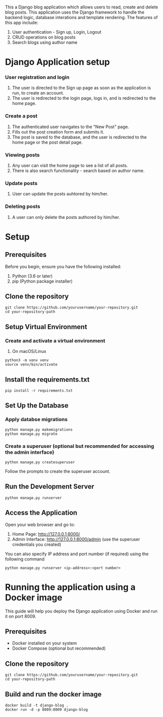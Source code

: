 This a Django blog application which allows users to read, create and delete blog posts. This application uses the Django framework to handle the backend logic, database interations and template rendering. 
The features of this app include:
1. User authentication - Sign up, Login, Logout
2. CRUD operations on blog posts
3. Search blogs using author name

# Django Application setup
### User registration and login
1. The user is directed to the Sign up page as soon as the application is run, to create an account.
2. The user is redirected to the login page, logs in, and is redirected to the home page. 

### Create a post
1. The authenticated user navigates to the "New Post" page.
2. Fills out the post creation form and submits it.
3. The post is saved to the database, and the user is redirected to the home page or the post detail page. 

### Viewing posts
1. Any user can visit the home page to see a list of all posts.
2. There is also search functionality - search based on author name.

### Update posts
1. User can update the posts auhtored by him/her.

### Deleting posts
1. A user can only delete the posts authored by him/her. 

# Setup
## Prerequisites

Before you begin, ensure you have the following installed:
1. Python (3.6 or later)
2. pip (Python package installer)

## Clone the repository
```
git clone https://github.com/yourusername/your-repository.git
cd your-repository-path
```
## Setup Virtual Environment
### Create and activate a virtual environment
1. On macOS/Linux
```
python3 -m venv venv
source venv/bin/activate
```

## Install the requirements.txt
```
pip install -r requirements.txt
```

## Set Up the Database
### Apply databse migrations
```
python manage.py makemigrations
python manage.py migrate
```

### Create a superuser (optional but recommended for accessing the admin interface)
```
python manage.py createsuperuser
```

Follow the prompts to create the superuser account.

## Run the Development Server
```
python manage.py runserver
```

## Access the Application
Open your web browser and go to:

1. Home Page: http://127.0.0.1:8000/
2. Admin Interface: http://127.0.0.1:8000/admin (use the superuser credentials you created)

You can also specify IP address and port number (if required) using the following command
```
python manage.py runserver <ip-address>:<port number>
```


# Running the application using a Docker image
This guide will help you deploy the Django application using Docker and run it on port 8009.

## Prerequisites
- Docker installed on your system
- Docker Compose (optional but recommended)

## Clone the repository
```
git clone https://github.com/yourusername/your-repository.git
cd your-repository-path
```

## Build and run the docker image
```
docker build -t django-blog .
docker run -d -p 8009:8009 django-blog
```


